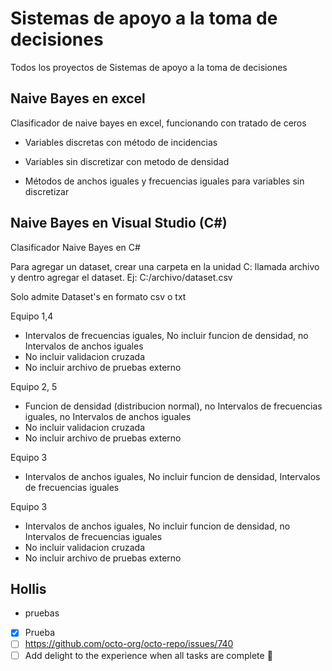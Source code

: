 # Sistemas de apoyo a la toma de decisiones
Todos los proyectos de Sistemas de apoyo a la toma de decisiones
 
## Naive Bayes en excel
Clasificador de naive bayes en excel, funcionando con tratado de ceros

- Variables discretas con método de incidencias

- Variables sin discretizar con metodo de densidad

- Métodos de anchos iguales y frecuencias iguales para variables sin discretizar

## Naive Bayes en Visual Studio (C#)

Clasificador Naive Bayes en C#

Para agregar un dataset, crear una carpeta en la unidad C: llamada archivo y dentro agregar el dataset. Ej: C:/archivo/dataset.csv

Solo admite Dataset's en formato csv o txt

Equipo 1,4
*	Intervalos de frecuencias iguales, No incluir funcion de densidad, no Intervalos de anchos iguales
*	No incluir validacion cruzada
*	No incluir archivo de pruebas externo

Equipo 2, 5
*	Funcion de densidad (distribucion normal), no Intervalos de frecuencias iguales, no Intervalos de anchos iguales
*	No incluir validacion cruzada
*	No incluir archivo de pruebas externo

Equipo 3
*	Intervalos de anchos iguales,  No incluir funcion de densidad, Intervalos de frecuencias iguales

Equipo 3
*	Intervalos de anchos iguales,  No incluir funcion de densidad, no Intervalos de frecuencias iguales
*	No incluir validacion cruzada
*	No incluir archivo de pruebas externo

## Hollis

- pruebas

- [X] Prueba
- [ ] https://github.com/octo-org/octo-repo/issues/740
- [ ] Add delight to the experience when all tasks are complete :tada: